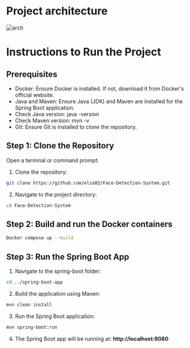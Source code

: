 # Project architecture
![arch](https://github.com/user-attachments/assets/7ef9f13d-63cf-457f-a580-37fa11ad5257)
# Instructions to Run the Project
## Prerequisites
- Docker: Ensure Docker is installed. If not, download it from Docker's official website.
- Java and Maven: Ensure Java (JDK) and Maven are installed for the Spring Boot application.
- Check Java version: java -version
- Check Maven version: mvn -v
- Git: Ensure Git is installed to clone the repository.

## Step 1: Clone the Repository
Open a terminal or command prompt.

1. Clone the repository:
```bash
git clone https://github.com/elza02/Face-Detection-System.git
```
2. Navigate to the project directory:
```bash
cd Face-Detection-System
```
## Step 2: Build and run the Docker containers
```bash
Docker compose up --build
```
## Step 3: Run the Spring Boot App
1. Navigate to the spring-boot folder:
```bash
cd ../spring-boot-app
```
2. Build the application using Maven:
```bash
mvn clean install
```
3. Run the Spring Boot application:
```bash
mvn spring-boot:run
   ```
4. The Spring Boot app will be running at: **http://localhost:8080**


